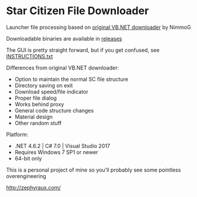 # Star Citizen File Downloader
Launcher file processing based on [original VB.NET downloader](https://bitbucket.org/nimmog/scpatchdownloader-vb.net/overview) by NimmoG

Downloadable binaries are available in [releases](https://github.com/Hawxy/SCAlternativePatcher/releases)

The GUI is pretty straight forward, but if you get confused, see [INSTRUCTIONS.txt](https://github.com/Hawxy/SCAlternativeDownloader/blob/master/SCPatchDownloader/INSTRUCTIONS.txt)

Differences from original VB.NET downloader:

- Option to maintain the normal SC file structure
- Directory saving on exit
- Download speed/file indicator
- Proper file dialog
- Works behind proxy
- General code structure changes
- Material design
- Other random stuff

Platform:
- .NET 4.6.2 | C# 7.0 | Visual Studio 2017
- Requires Windows 7 SP1 or newer
- 64-bit only

This is a personal project of mine so you'll probably see some pointless overengineering

http://zephyraux.com/
